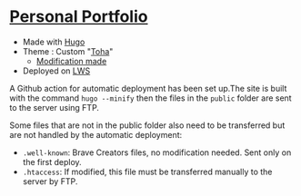 # [Personal Portfolio](https://florianformentini.fr)

- Made with [Hugo](https://gohugo.io)
- Theme : Custom "[Toha](https://github.com/hugo-toha/toha)"
  - [Modification made](/themes/README.md)
- Deployed on [LWS](https://www.lws.fr/)


A Github action for automatic deployment has been set up.The site is built with the command `hugo --minify` then the files in the `public` folder are sent to the server using FTP. 

Some files that are not in the public folder also need to be transferred but are not handled by the automatic deployment:
  - `.well-known`: Brave Creators files, no modification needed. Sent only on the first deploy.
  - `.htaccess`: If modified, this file must be transferred manually to the server by FTP.
